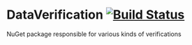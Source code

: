 # DataVerification [![Build Status](https://travis-ci.org/lfmundim/DataVerification.svg?branch=master)](https://travis-ci.org/lfmundim/DataVerification)
NuGet package responsible for various kinds of verifications
